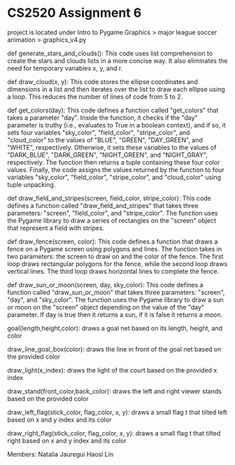 # CS2520 Assignment 6
project is located under Intro to Pygame Graphics > major league soccer animation > graphics_v4.py

def generate_stars_and_clouds():
  This code uses list comprehension to create the stars and clouds lists in a more concise way. It also eliminates the need for temporary variables x, y, and r.

def draw_cloud(x, y):
  This code stores the ellipse coordinates and dimensions in a list and then iterates over the list to draw each ellipse using a loop. This reduces the number of lines of code from 5 to 2.
 
 def get_colors(day):
 	This code defines a function called "get_colors" that takes a parameter "day". Inside the function, it checks if the "day" parameter is truthy (i.e., evaluates to True in a boolean context), and if so, it sets four variables "sky_color", "field_color", "stripe_color", and "cloud_color" to the values of "BLUE", "GREEN", "DAY_GREEN", and "WHITE", respectively. Otherwise, it sets these variables to the values of "DARK_BLUE", "DARK_GREEN", "NIGHT_GREEN", and "NIGHT_GRAY", respectively.
The function then returns a tuple containing these four color values. Finally, the code assigns the values returned by the function to four variables "sky_color", "field_color", "stripe_color", and "cloud_color" using tuple unpacking.
 
def draw_field_and_stripes(screen, field_color, stripe_color):
 	This code defines a function called "draw_field_and_stripes" that takes three parameters: "screen", "field_color", and "stripe_color". The function uses the Pygame library to draw a series of rectangles on the "screen" object that represent a field with stripes.
 
def draw_fence(screen, color):
 	This code defines a function that draws a fence on a Pygame screen using polygons and lines. The function takes in two parameters: the screen to draw on and the color of the fence. The first loop draws rectangular polygons for the fence, while the second loop draws vertical lines. The third loop draws horizontal lines to complete the fence.
 
def draw_sun_or_moon(screen, day, sky_color):
	This code defines a function called "draw_sun_or_moon" that takes three parameters: "screen", "day", and "sky_color". The function uses the Pygame library to draw a sun or moon on the "screen" object depending on the value of the "day" parameter. If day is true then it returns a sun, if it is false it returns a moon. 
 
goal(length,height,color): draws a goal net based on its length, height, and color

draw_line_goal_box(color): draws the line in front of the goal net based on the provided color
	
draw_light(x_index): draws the light of the court based on the provided x index


draw_stand(front_color,back_color): draws the left and right viewer stands based on the provided color

draw_left_flag(stick_color, flag_color, x, y): draws a small flag t that tilted left based on x and y index and its color
	
draw_right_flag(stick_color, flag_color, x, y): draws a small flag t that tilted right based on x and y index and its color





Members:
Natalia Jauregui
Haosi Lin
